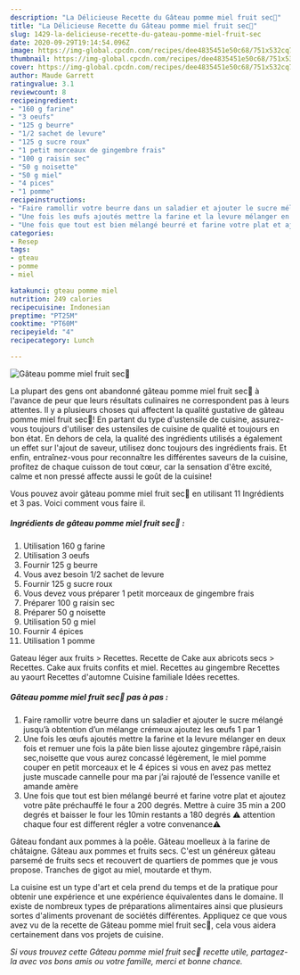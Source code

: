 ```yaml
---
description: "La Délicieuse Recette du Gâteau pomme miel fruit sec🍯"
title: "La Délicieuse Recette du Gâteau pomme miel fruit sec🍯"
slug: 1429-la-delicieuse-recette-du-gateau-pomme-miel-fruit-sec
date: 2020-09-29T19:14:54.096Z
image: https://img-global.cpcdn.com/recipes/dee4835451e50c68/751x532cq70/gateau-pomme-miel-fruit-sec🍯-photo-principale-de-la-recette.jpg
thumbnail: https://img-global.cpcdn.com/recipes/dee4835451e50c68/751x532cq70/gateau-pomme-miel-fruit-sec🍯-photo-principale-de-la-recette.jpg
cover: https://img-global.cpcdn.com/recipes/dee4835451e50c68/751x532cq70/gateau-pomme-miel-fruit-sec🍯-photo-principale-de-la-recette.jpg
author: Maude Garrett
ratingvalue: 3.1
reviewcount: 8
recipeingredient:
- "160 g farine"
- "3 oeufs"
- "125 g beurre"
- "1/2 sachet de levure"
- "125 g sucre roux"
- "1 petit morceaux de gingembre frais"
- "100 g raisin sec"
- "50 g noisette"
- "50 g miel"
- "4 pices"
- "1 pomme"
recipeinstructions:
- "Faire ramollir votre beurre dans un saladier et ajouter le sucre mélangé jusqu’à obtention d’un mélange crémeux ajoutez les œufs 1 par 1"
- "Une fois les œufs ajoutés mettre la farine et la levure mélanger en deux fois et remuer une fois la pâte bien lisse ajoutez gingembre râpé,raisin sec,noisette que vous aurez concassé légèrement, le miel pomme couper en petit morceaux et le 4 épices si vous en avez pas mettez juste muscade cannelle pour ma par j’ai rajouté de l’essence vanille et amande amère"
- "Une fois que tout est bien mélangé beurré et farine votre plat et ajoutez votre pâte préchauffé le four a 200 degrés. Mettre à cuire 35 min a 200 degrés et baisser le four les 10min restants a 180 degrés ⚠️ attention chaque four est different régler a votre convenance⚠️"
categories:
- Resep
tags:
- gteau
- pomme
- miel

katakunci: gteau pomme miel 
nutrition: 249 calories
recipecuisine: Indonesian
preptime: "PT25M"
cooktime: "PT60M"
recipeyield: "4"
recipecategory: Lunch

---
```



![Gâteau pomme miel fruit sec🍯](https://img-global.cpcdn.com/recipes/dee4835451e50c68/751x532cq70/gateau-pomme-miel-fruit-sec🍯-photo-principale-de-la-recette.jpg)

La plupart des gens ont abandonné gâteau pomme miel fruit sec🍯 à l'avance de peur que leurs résultats culinaires ne correspondent pas à leurs attentes. Il y a plusieurs choses qui affectent la qualité gustative de gâteau pomme miel fruit sec🍯! En partant du type d'ustensile de cuisine, assurez-vous toujours d'utiliser des ustensiles de cuisine de qualité et toujours en bon état. En dehors de cela, la qualité des ingrédients utilisés a également un effet sur l'ajout de saveur, utilisez donc toujours des ingrédients frais. Et enfin, entraînez-vous pour reconnaître les différentes saveurs de la cuisine, profitez de chaque cuisson de tout cœur, car la sensation d'être excité, calme et non pressé affecte aussi le goût de la cuisine!

<!--inarticleads1-->

Vous pouvez avoir gâteau pomme miel fruit sec🍯 en utilisant 11 Ingrédients et 3 pas. Voici comment vous faire il.

##### Ingrédients de gâteau pomme miel fruit sec🍯 :

1. Utilisation 160 g farine
1. Utilisation 3 oeufs
1. Fournir 125 g beurre
1. Vous avez besoin 1/2 sachet de levure
1. Fournir 125 g sucre roux
1. Vous devez vous préparer 1 petit morceaux de gingembre frais
1. Préparer 100 g raisin sec
1. Préparer 50 g noisette
1. Utilisation 50 g miel
1. Fournir 4 épices
1. Utilisation 1 pomme


Gateau léger aux fruits &gt; Recettes. Recette de Cake aux abricots secs &gt; Recettes. Cake aux fruits confits et miel. Recettes au gingembre Recettes au yaourt Recettes d&#39;automne Cuisine familiale Idées recettes. 

<!--inarticleads2-->

##### Gâteau pomme miel fruit sec🍯 pas à pas :

1. Faire ramollir votre beurre dans un saladier et ajouter le sucre mélangé jusqu’à obtention d’un mélange crémeux ajoutez les œufs 1 par 1
1. Une fois les œufs ajoutés mettre la farine et la levure mélanger en deux fois et remuer une fois la pâte bien lisse ajoutez gingembre râpé,raisin sec,noisette que vous aurez concassé légèrement, le miel pomme couper en petit morceaux et le 4 épices si vous en avez pas mettez juste muscade cannelle pour ma par j’ai rajouté de l’essence vanille et amande amère
1. Une fois que tout est bien mélangé beurré et farine votre plat et ajoutez votre pâte préchauffé le four a 200 degrés. Mettre à cuire 35 min a 200 degrés et baisser le four les 10min restants a 180 degrés ⚠️ attention chaque four est different régler a votre convenance⚠️


Gâteau fondant aux pommes à la poêle. Gâteau moelleux à la farine de châtaigne. Gâteau aux pommes et fruits secs. C&#39;est un généreux gâteau parsemé de fruits secs et recouvert de quartiers de pommes que je vous propose. Tranches de gigot au miel, moutarde et thym. 

<!--inarticleads1-->

<p>
La cuisine est un type d'art et cela prend du temps et de la pratique pour obtenir une expérience et une expérience équivalentes dans le domaine. Il existe de nombreux types de préparations alimentaires ainsi que plusieurs sortes d'aliments provenant de sociétés différentes. Appliquez ce que vous avez vu de la recette de Gâteau pomme miel fruit sec🍯, cela vous aidera certainement dans vos projets de cuisine.
</p>

<p>
<i>Si vous trouvez cette Gâteau pomme miel fruit sec🍯 recette utile, partagez-la avec vos bons amis ou votre famille, merci et bonne chance.</i>
</p>
